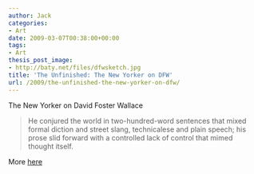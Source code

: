 ```yaml
---
author: Jack
categories:
- Art
date: 2009-03-07T00:38:00+00:00
tags:
- Art
thesis_post_image:
- http://baty.net/files/dfwsketch.jpg
title: 'The Unfinished: The New Yorker on DFW'
url: /2009/the-unfinished-the-new-yorker-on-dfw/
---
```


The New Yorker on David Foster Wallace

> He conjured the world in two-hundred-word sentences that mixed formal diction and street slang, technicalese and plain speech; his prose slid forward with a controlled lack of control that mimed thought itself.

More [here](http://www.newyorker.com/reporting/2009/03/09/090309fa\_fact\_max)